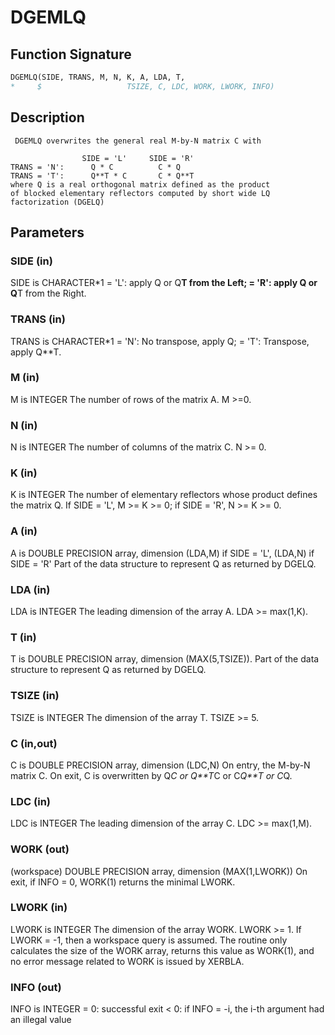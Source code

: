# DGEMLQ

## Function Signature

```fortran
DGEMLQ(SIDE, TRANS, M, N, K, A, LDA, T,
*     $                   TSIZE, C, LDC, WORK, LWORK, INFO)
```

## Description


     DGEMLQ overwrites the general real M-by-N matrix C with

                    SIDE = 'L'     SIDE = 'R'
    TRANS = 'N':      Q * C          C * Q
    TRANS = 'T':      Q**T * C       C * Q**T
    where Q is a real orthogonal matrix defined as the product
    of blocked elementary reflectors computed by short wide LQ
    factorization (DGELQ)


## Parameters

### SIDE (in)

SIDE is CHARACTER*1 = 'L': apply Q or Q**T from the Left; = 'R': apply Q or Q**T from the Right.

### TRANS (in)

TRANS is CHARACTER*1 = 'N': No transpose, apply Q; = 'T': Transpose, apply Q**T.

### M (in)

M is INTEGER The number of rows of the matrix A. M >=0.

### N (in)

N is INTEGER The number of columns of the matrix C. N >= 0.

### K (in)

K is INTEGER The number of elementary reflectors whose product defines the matrix Q. If SIDE = 'L', M >= K >= 0; if SIDE = 'R', N >= K >= 0.

### A (in)

A is DOUBLE PRECISION array, dimension (LDA,M) if SIDE = 'L', (LDA,N) if SIDE = 'R' Part of the data structure to represent Q as returned by DGELQ.

### LDA (in)

LDA is INTEGER The leading dimension of the array A. LDA >= max(1,K).

### T (in)

T is DOUBLE PRECISION array, dimension (MAX(5,TSIZE)). Part of the data structure to represent Q as returned by DGELQ.

### TSIZE (in)

TSIZE is INTEGER The dimension of the array T. TSIZE >= 5.

### C (in,out)

C is DOUBLE PRECISION array, dimension (LDC,N) On entry, the M-by-N matrix C. On exit, C is overwritten by Q*C or Q**T*C or C*Q**T or C*Q.

### LDC (in)

LDC is INTEGER The leading dimension of the array C. LDC >= max(1,M).

### WORK (out)

(workspace) DOUBLE PRECISION array, dimension (MAX(1,LWORK)) On exit, if INFO = 0, WORK(1) returns the minimal LWORK.

### LWORK (in)

LWORK is INTEGER The dimension of the array WORK. LWORK >= 1. If LWORK = -1, then a workspace query is assumed. The routine only calculates the size of the WORK array, returns this value as WORK(1), and no error message related to WORK is issued by XERBLA.

### INFO (out)

INFO is INTEGER = 0: successful exit < 0: if INFO = -i, the i-th argument had an illegal value

